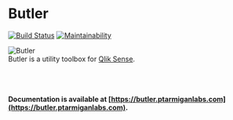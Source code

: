 # Butler

[![Build Status](https://cloud.drone.io/api/badges/ptarmiganlabs/butler/status.svg)](https://cloud.drone.io/ptarmiganlabs/butler)
[![Maintainability](https://api.codeclimate.com/v1/badges/cb33990248ffbaaf7526/maintainability)](https://codeclimate.com/github/ptarmiganlabs/butler/maintainability)

![Butler](icon.png)
\
Butler is a utility toolbox for [Qlik Sense](https://www.qlik.com/us/products/qlik-sense).

\
\
\
**Documentation is available at [https://butler.ptarmiganlabs.com](https://butler.ptarmiganlabs.com).**
